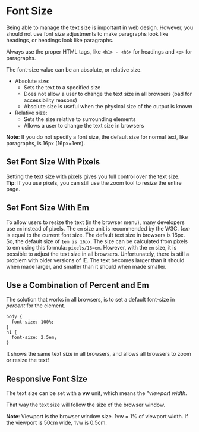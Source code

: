 # Font Size
Being able to manage the text size is important in web design. However, you should not use font size adjustments to make paragraphs look like headings, or headings look like paragraphs.

Always use the proper HTML tags, like `<h1> - <h6>` for headings and `<p>` for paragraphs.

The font-size value can be an absolute, or relative size.
* Absolute size:
  * Sets the text to a specified size
  * Does not allow a user to change the text size in all browsers (bad for accessibility reasons)
  * Absolute size is useful when the physical size of the output is known
* Relative size:
  * Sets the size relative to surrounding elements
  * Allows a user to change the text size in browsers

**Note**: If you do not specify a font size, the default size for normal text, like paragraphs, is 16px (16px=1em).

## Set Font Size With Pixels
Setting the text size with pixels gives you full control over the text size.   
**Tip**: If you use pixels, you can still use the zoom tool to resize the entire page.

## Set Font Size With Em
To allow users to resize the text (in the browser menu), many developers use `em` instead of pixels. The `em` size unit is recommended by the W3C. _1em_ is equal to the current font size. The default text size in browsers is 16px. So, the default size of `1em is 16px`. The size can be calculated from pixels to em using this formula: `pixels/16=em`. However, with the `em` size, it is possible to adjust the text size in all browsers. Unfortunately, there is still a problem with older versions of IE. The text becomes larger than it should when made larger, and smaller than it should when made smaller.

## Use a Combination of Percent and Em
The solution that works in all browsers, is to set a default font-size in _percent_ for the <body> element.
 
```
body {
  font-size: 100%;
}
h1 {
  font-size: 2.5em;
}
```
It shows the same text size in all browsers, and allows all browsers to zoom or resize the text!

## Responsive Font Size
The text size can be set with a **vw** unit, which means the "_viewport width_.

That way the text size will follow the size of the browser window.

**Note**: Viewport is the browser window size. 1vw = 1% of viewport width. If the viewport is 50cm wide, 1vw is 0.5cm.
